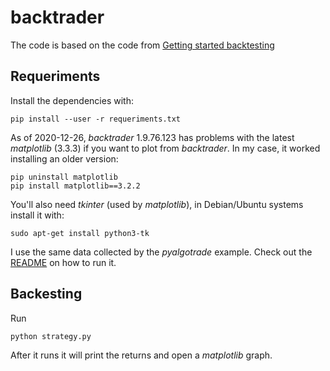 # backtrader

The code is based on the code from [Getting started backtesting](https://analyzingalpha.com/backtrader-backtesting-trading-strategies)

## Requeriments

Install the dependencies with:

```
pip install --user -r requeriments.txt
```

As of 2020-12-26, *backtrader* 1.9.76.123 has problems with the latest *matplotlib* (3.3.3) if you want to plot from *backtrader*. In my case, it worked installing an older version:

```
pip uninstall matplotlib
pip install matplotlib==3.2.2
```

You'll also need *tkinter* (used by *matplotlib*), in Debian/Ubuntu systems install it with:

```
sudo apt-get install python3-tk
```

I use the same data collected by the *pyalgotrade* example. Check out the [README](../pyalgotrade/README.md) on how to run it.

## Backesting

Run

```
python strategy.py
```

After it runs it will print the returns and open a *matplotlib* graph.
